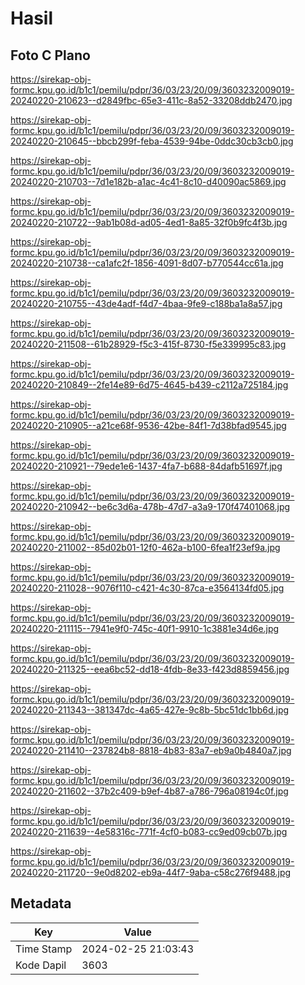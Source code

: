 # Hasil

## Foto C Plano

https://sirekap-obj-formc.kpu.go.id/b1c1/pemilu/pdpr/36/03/23/20/09/3603232009019-20240220-210623--d2849fbc-65e3-411c-8a52-33208ddb2470.jpg

https://sirekap-obj-formc.kpu.go.id/b1c1/pemilu/pdpr/36/03/23/20/09/3603232009019-20240220-210645--bbcb299f-feba-4539-94be-0ddc30cb3cb0.jpg

https://sirekap-obj-formc.kpu.go.id/b1c1/pemilu/pdpr/36/03/23/20/09/3603232009019-20240220-210703--7d1e182b-a1ac-4c41-8c10-d40090ac5869.jpg

https://sirekap-obj-formc.kpu.go.id/b1c1/pemilu/pdpr/36/03/23/20/09/3603232009019-20240220-210722--9ab1b08d-ad05-4ed1-8a85-32f0b9fc4f3b.jpg

https://sirekap-obj-formc.kpu.go.id/b1c1/pemilu/pdpr/36/03/23/20/09/3603232009019-20240220-210738--ca1afc2f-1856-4091-8d07-b770544cc61a.jpg

https://sirekap-obj-formc.kpu.go.id/b1c1/pemilu/pdpr/36/03/23/20/09/3603232009019-20240220-210755--43de4adf-f4d7-4baa-9fe9-c188ba1a8a57.jpg

https://sirekap-obj-formc.kpu.go.id/b1c1/pemilu/pdpr/36/03/23/20/09/3603232009019-20240220-211508--61b28929-f5c3-415f-8730-f5e339995c83.jpg

https://sirekap-obj-formc.kpu.go.id/b1c1/pemilu/pdpr/36/03/23/20/09/3603232009019-20240220-210849--2fe14e89-6d75-4645-b439-c2112a725184.jpg

https://sirekap-obj-formc.kpu.go.id/b1c1/pemilu/pdpr/36/03/23/20/09/3603232009019-20240220-210905--a21ce68f-9536-42be-84f1-7d38bfad9545.jpg

https://sirekap-obj-formc.kpu.go.id/b1c1/pemilu/pdpr/36/03/23/20/09/3603232009019-20240220-210921--79ede1e6-1437-4fa7-b688-84dafb51697f.jpg

https://sirekap-obj-formc.kpu.go.id/b1c1/pemilu/pdpr/36/03/23/20/09/3603232009019-20240220-210942--be6c3d6a-478b-47d7-a3a9-170f47401068.jpg

https://sirekap-obj-formc.kpu.go.id/b1c1/pemilu/pdpr/36/03/23/20/09/3603232009019-20240220-211002--85d02b01-12f0-462a-b100-6fea1f23ef9a.jpg

https://sirekap-obj-formc.kpu.go.id/b1c1/pemilu/pdpr/36/03/23/20/09/3603232009019-20240220-211028--9076f110-c421-4c30-87ca-e3564134fd05.jpg

https://sirekap-obj-formc.kpu.go.id/b1c1/pemilu/pdpr/36/03/23/20/09/3603232009019-20240220-211115--7941e9f0-745c-40f1-9910-1c3881e34d6e.jpg

https://sirekap-obj-formc.kpu.go.id/b1c1/pemilu/pdpr/36/03/23/20/09/3603232009019-20240220-211325--eea6bc52-dd18-4fdb-8e33-f423d8859456.jpg

https://sirekap-obj-formc.kpu.go.id/b1c1/pemilu/pdpr/36/03/23/20/09/3603232009019-20240220-211343--381347dc-4a65-427e-9c8b-5bc51dc1bb6d.jpg

https://sirekap-obj-formc.kpu.go.id/b1c1/pemilu/pdpr/36/03/23/20/09/3603232009019-20240220-211410--237824b8-8818-4b83-83a7-eb9a0b4840a7.jpg

https://sirekap-obj-formc.kpu.go.id/b1c1/pemilu/pdpr/36/03/23/20/09/3603232009019-20240220-211602--37b2c409-b9ef-4b87-a786-796a08194c0f.jpg

https://sirekap-obj-formc.kpu.go.id/b1c1/pemilu/pdpr/36/03/23/20/09/3603232009019-20240220-211639--4e58316c-771f-4cf0-b083-cc9ed09cb07b.jpg

https://sirekap-obj-formc.kpu.go.id/b1c1/pemilu/pdpr/36/03/23/20/09/3603232009019-20240220-211720--9e0d8202-eb9a-44f7-9aba-c58c276f9488.jpg


## Metadata

| Key        | Value               |
| ---------- | ------------------- |
| Time Stamp | 2024-02-25 21:03:43 |
| Kode Dapil | 3603                |



